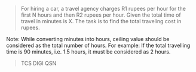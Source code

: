 > For hiring a car, a travel agency charges R1 rupees per hour for the first N hours and then R2 rupees per hour. Given the total time of travel in minutes is X. The task is to find the total traveling cost in rupees.

Note: While converting minutes into hours, ceiling value should be considered as the total number of
hours.
For example: If the total travelling time is 90 minutes,
i.e. 1.5 hours, it must be considered as 2 hours.

> TCS DIGI QSN
